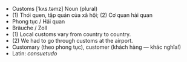 - Customs [ˈkʌs.təmz] Noun (plural)  
- (1) Thói quen, tập quán của xã hội; (2) Cơ quan hải quan  
- Phong tục / Hải quan  
- Bräuche / Zoll  
- (1) Local customs vary from country to country.  
- (2) We had to go through customs at the airport.  
- Customary (theo phong tục), customer (khách hàng — khác nghĩa!)  
- Latin: *consuetudo*